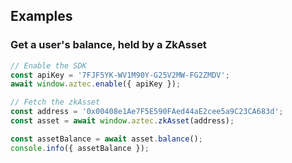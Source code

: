 ## Examples
### Get a user's balance, held by a ZkAsset
```js
// Enable the SDK
const apiKey = '7FJF5YK-WV1M90Y-G25V2MW-FG2ZMDV';
await window.aztec.enable({ apiKey });

// Fetch the zkAsset
const address = '0x00408e1Ae7F5E590FAed44aE2cee5a9C23CA683d';
const asset = await window.aztec.zkAsset(address);

const assetBalance = await asset.balance();
console.info({ assetBalance });
```
